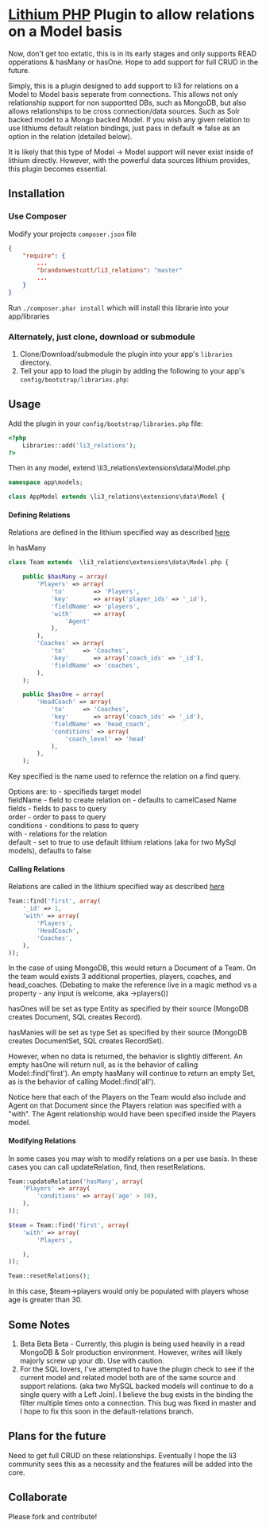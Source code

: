 # [Lithium PHP](http://lithify.me) Plugin to allow relations on a Model basis

Now, don't get too extatic, this is in its early stages and only supports READ opperations & hasMany or hasOne. Hope to add support for full CRUD in the future.

Simply, this is a plugin designed to add support to li3 for relations on a Model to Model basis seperate from connections. This allows not only relationship support for non supportted DBs, such as MongoDB, but also allows relationships to be cross connection/data sources. Such as Solr backed model to a Mongo backed Model. If you wish any given relation to use lithiums default relation bindings, just pass in default => false as an option in the relation (detailed below).

It is likely that this type of Model -> Model support will never exist inside of lithium directly. However, with the powerful data sources lithium provides, this plugin becomes essential.

## Installation

### Use Composer
Modify your projects `composer.json` file

~~~ json
{
    "require": {
    	...
        "brandonwestcott/li3_relations": "master"
        ...
    }
}
~~~

Run `./composer.phar install` which will install this librarie into your app/libraries

### Alternately, just clone, download or submodule
1. Clone/Download/submodule the plugin into your app's ``libraries`` directory.
2. Tell your app to load the plugin by adding the following to your app's ``config/bootstrap/libraries.php``:

## Usage

Add the plugin in your `config/bootstrap/libraries.php` file:

~~~ php
<?php
	Libraries::add('li3_relations');
?>
~~~

Then in any model, extend \li3_relations\extensions\data\Model.php
~~~ php
namespace app\models;

class AppModel extends \li3_relations\extensions\data\Model {

~~~

#### Defining Relations

Relations are defined in the lithium specified way as described [here](http://lithify.me/docs/manual/working-with-data/relationships.wiki)

In hasMany

~~~ php
class Team extends  \li3_relations\extensions\data\Model.php {

	public $hasMany = array(
		'Players' => array(
			'to'        => 'Players',
			'key'       => array('player_ids' => '_id'),
			'fieldName' => 'players',
			'with' 		=> array(
				'Agent'
			),
 		),
		'Coaches' => array(
			'to'     => 'Coaches',
			'key'       => array('coach_ids' => '_id'),
			'fieldName' => 'coaches',
		),
	);

	public $hasOne = array(
		'HeadCoach' => array(
			'to'     => 'Coaches',
			'key'       => array('coach_ids' => '_id'),
			'fieldName' => 'head_coach',
			'conditions' => array(
				'coach_level' => 'head'
			),
		),
	);

~~~

Key specified is the name used to refernce the relation on a find query.

Options are:
to     		- specifieds target model  
fieldName   - field to create relation on - defaults to camelCased Name  
fields 		- fields to pass to query  
order  		- order to pass to query  
conditions  - conditions to pass to query  
with 		- relations for the relation  
default     - set to true to use default lithium relations (aka for two MySql models), defaults to false  

#### Calling Relations

Relations are called in the lithium specified way as described [here](http://lithify.me/docs/manual/working-with-data/relationships.wiki)

~~~ php
Team::find('first', array(
	'_id' => 1,
	'with' => array(
		'Players',
		'HeadCoach',
		'Coaches',
	),
));
~~~

In the case of using MongoDB, this would return a Document of a Team. On the team would exists 3 additional properties, players, coaches, and head_coaches. (Debating to make the reference live in a magic method vs a property - any input is welcome, aka ->players())

hasOnes will be set as type Entity as specified by their source (MongoDB creates Document, SQL creates Record).

hasManies will be set as type Set as specified by their source (MongoDB creates DocumentSet, SQL creates RecordSet).

However, when no data is returned, the behavior is slightly different. An empty hasOne will return null, as is the behavior of calling Model::find('first'). An empty hasMany will continue to return an empty Set, as is the behavior of calling Model::find('all').

Notice here that each of the Players on the Team would also include and Agent on that Document since the Players relation was specified with a "with". The Agent relationship would have been specified inside the Players model.


#### Modifying Relations
In some cases you may wish to modify relations on a per use basis. In these cases you can call updateRelation, find, then resetRelations.

~~~ php
Team::updateRelation('hasMany', array(
	'Players' => array(
		'conditions' => array('age' > 30),
	),
));

$team = Team::find('first', array(
	'with' => array(
		'Players',

	),
));

Team::resetRelations();
~~~

In this case, $team->players would only be populated with players whose age is greater than 30.


## Some Notes
1. Beta Beta Beta - Currently, this plugin is being used heavily in a read MongoDB & Solr production environment. However, writes will likely majorly screw up your db. Use with caution.
2.  For the SQL lovers, I've attempted to have the plugin check to see if the current model and related model both are of the same source and support relations. (aka two MySQL backed models will continue to do a single query with a Left Join). I believe the bug exists in the binding the filter multiple times onto a connection. This bug was fixed in master and I hope to fix this soon in the default-relations branch.

## Plans for the future
Need to get full CRUD on these relationships. Eventually I hope the li3 community sees this as a necessity and the features will be added into the core.

## Collaborate
Please fork and contribute!
